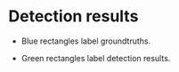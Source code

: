 # Detection results

* Blue rectangles label groundtruths.

* Green rectangles label detection results.
